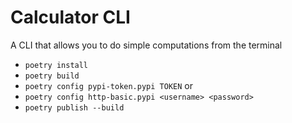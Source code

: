 
# Calculator CLI
A CLI that allows you to do simple computations from the terminal

- `poetry install`
- `poetry build`
- `poetry config pypi-token.pypi TOKEN` or
- `poetry config http-basic.pypi <username> <password>`
- `poetry publish --build`